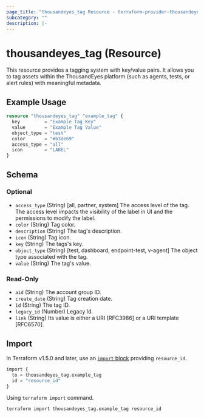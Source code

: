 ```yaml
---
page_title: "thousandeyes_tag Resource - terraform-provider-thousandeyes"
subcategory: ""
description: |-
---
```


# thousandeyes_tag (Resource)

This resource provides a tagging system with key/value pairs. It allows you to tag assets within the ThousandEyes platform (such as agents, tests, or alert rules) with meaningful metadata.

## Example Usage

```terraform
resource "thousandeyes_tag" "example_tag" {
  key         = "Example Tag Key"
  value       = "Example Tag Value"
  object_type = "test"
  color       = "#b3de69"
  access_type = "all"
  icon        = "LABEL"
}
```

<!-- schema generated by tfplugindocs -->
## Schema

### Optional

- `access_type` (String) [all, partner, system] The access level of the tag. The access level impacts the visibility of the label in UI and the permissions to modify the label.
- `color` (String) Tag color.
- `description` (String) The tag's description.
- `icon` (String) Tag icon.
- `key` (String) The tags's key.
- `object_type` (String) [test, dashboard, endpoint-test, v-agent] The object type associated with the tag.
- `value` (String) The tag's value.

### Read-Only

- `aid` (String) The account group ID.
- `create_date` (String) Tag creation date.
- `id` (String) The tag ID.
- `legacy_id` (Number) Legacy Id.
- `link` (String) Its value is either a URI [RFC3986] or a URI template [RFC6570].

## Import
In Terraform v1.5.0 and later, use an [`import` block](https://developer.hashicorp.com/terraform/language/import) providing `resource_id`.
```terraform
import {
  to = thousandeyes_tag.example_tag
  id = "resource_id"
}
```

Using `terraform import` command.
```shell
terraform import thousandeyes_tag.example_tag resource_id
```
